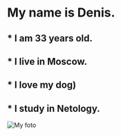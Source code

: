 # My name is Denis.

## * I am 33 years old.

## * I live in Moscow.

## * I love my dog)

## * I study in Netology.

![My foto](/C:/Users/home/Desktop/Denis/Me.jpg)